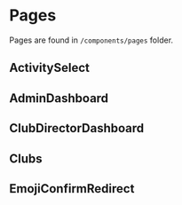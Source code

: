 # Pages

Pages are found in `/components/pages` folder.

## ActivitySelect

## AdminDashboard

## ClubDirectorDashboard

## Clubs

## EmojiConfirmRedirect
